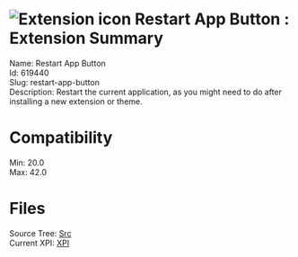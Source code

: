 # ![Extension icon](https://addons.thunderbird.net/user-media/addon_icons/619/619440-64.png?modified=1503305949) Restart App Button : Extension Summary

Name: Restart App Button  
Id: 619440  
Slug: restart-app-button  
Description: Restart the current application, as you might need to do after installing a new extension or theme.
  

# Compatibility
Min: 20.0  
Max: 42.0  

# Files

Source Tree: [Src](C:/Dev/Thunderbird/ThunderKdB/xall/xOther/619440-restart-app-button/src)  
Current XPI: [XPI](C:/Dev/Thunderbird/ThunderKdB/xall/xOther/619440-restart-app-button/xpi)  



